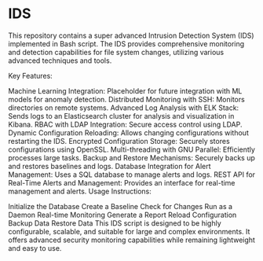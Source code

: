 # IDS
This repository contains a super advanced Intrusion Detection System (IDS) implemented in Bash script. The IDS provides comprehensive monitoring and detection capabilities for file system changes, utilizing various advanced techniques and tools.

Key Features:

Machine Learning Integration: Placeholder for future integration with ML models for anomaly detection.
Distributed Monitoring with SSH: Monitors directories on remote systems.
Advanced Log Analysis with ELK Stack: Sends logs to an Elasticsearch cluster for analysis and visualization in Kibana.
RBAC with LDAP Integration: Secure access control using LDAP.
Dynamic Configuration Reloading: Allows changing configurations without restarting the IDS.
Encrypted Configuration Storage: Securely stores configurations using OpenSSL.
Multi-threading with GNU Parallel: Efficiently processes large tasks.
Backup and Restore Mechanisms: Securely backs up and restores baselines and logs.
Database Integration for Alert Management: Uses a SQL database to manage alerts and logs.
REST API for Real-Time Alerts and Management: Provides an interface for real-time management and alerts.
Usage Instructions:

Initialize the Database
Create a Baseline
Check for Changes
Run as a Daemon
Real-time Monitoring
Generate a Report
Reload Configuration
Backup Data
Restore Data
This IDS script is designed to be highly configurable, scalable, and suitable for large and complex environments. It offers advanced security monitoring capabilities while remaining lightweight and easy to use.

